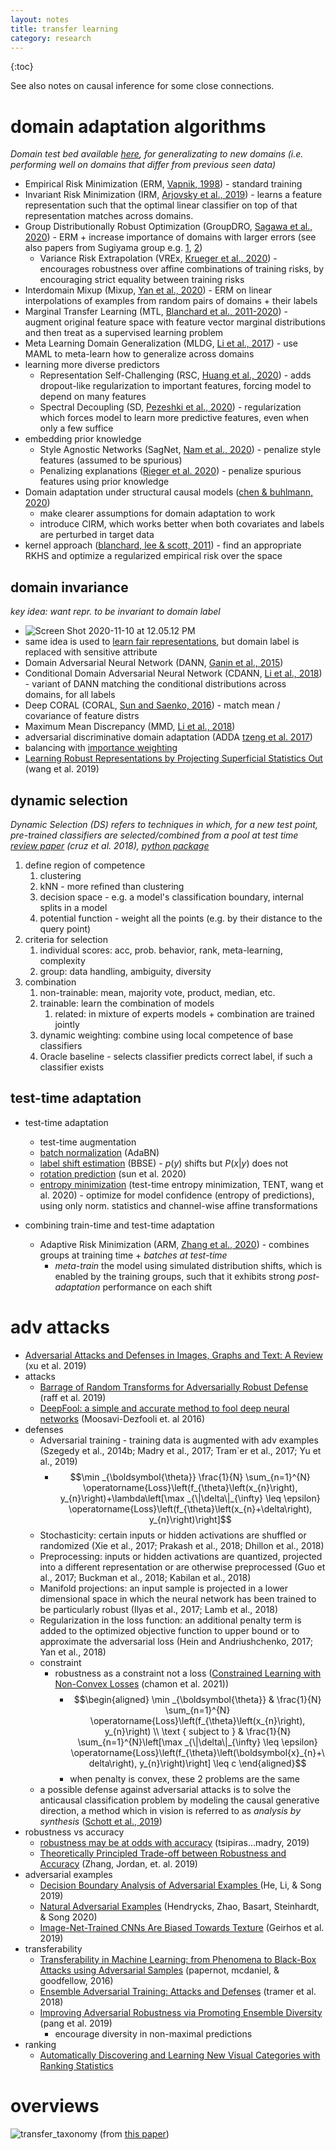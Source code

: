 ```yaml
---
layout: notes
title: transfer learning
category: research
---
```



{:toc}


See also notes on causal inference for some close connections. 

# domain adaptation algorithms

*Domain test bed available [here](https://github.com/facebookresearch/DomainBed), for generalizating to new domains (i.e. performing well on domains that differ from previous seen data)*

- Empirical Risk Minimization (ERM, [Vapnik, 1998](https://www.wiley.com/en-fr/Statistical+Learning+Theory-p-9780471030034)) - standard training
- Invariant Risk Minimization (IRM, [Arjovsky et al., 2019](https://arxiv.org/abs/1907.02893)) - learns a feature representation such that the optimal linear classifier on top of that representation matches across domains.
- Group Distributionally Robust Optimization (GroupDRO, [Sagawa et al., 2020](https://arxiv.org/abs/1911.08731)) - ERM + increase importance of domains with larger errors (see also papers from Sugiyama group e.g. [1](http://papers.neurips.cc/paper/3019-mixture-regression-for-covariate-shift.pdf), [2](https://arxiv.org/abs/1611.02041))
  - Variance Risk Extrapolation (VREx, [Krueger et al., 2020](https://arxiv.org/abs/2003.00688)) - encourages robustness over affine combinations of training risks, by encouraging strict equality between training risks
- Interdomain Mixup (Mixup, [Yan et al., 2020](https://arxiv.org/abs/2001.00677)) - ERM on linear interpolations of examples from random pairs of domains + their labels
- Marginal Transfer Learning (MTL, [Blanchard et al., 2011-2020](https://arxiv.org/abs/1711.07910)) - augment original feature space with feature vector marginal distributions and then treat as a supervised learning problem
- Meta Learning Domain Generalization (MLDG, [Li et al., 2017](https://arxiv.org/abs/1710.03463)) - use MAML to meta-learn how to generalize across domains
- learning more diverse predictors
  - Representation Self-Challenging (RSC, [Huang et al., 2020](https://arxiv.org/abs/2007.02454)) - adds dropout-like regularization to important features, forcing model to depend on many features
  - Spectral Decoupling (SD, [Pezeshki et al., 2020](https://arxiv.org/abs/2011.09468)) - regularization which forces model to learn more predictive features, even when only a few suffice
- embedding prior knowledge
  - Style Agnostic Networks (SagNet, [Nam et al., 2020](https://arxiv.org/abs/1910.11645)) - penalize style features (assumed to be spurious)
  - Penalizing explanations ([Rieger et al. 2020](https://arxiv.org/abs/1909.13584)) - penalize spurious features using prior knowledge
- Domain adaptation under structural causal models ([chen & buhlmann, 2020]((https://arxiv.org/abs/2010.15764)))
  - make clearer assumptions for domain adaptation to work
  - introduce CIRM, which works better when both covariates and labels are perturbed in target data
- kernel approach ([blanchard, lee & scott, 2011](https://papers.nips.cc/paper/2011/file/b571ecea16a9824023ee1af16897a582-Paper.pdf)) - find an appropriate RKHS and optimize a regularized empirical risk over the space



## domain invariance

*key idea: want repr. to be invariant to domain label*

- ![Screen Shot 2020-11-10 at 12.05.12 PM](../assets/domain_adv_training.png)
- same idea is used to [learn fair representations](https://www.cs.toronto.edu/~toni/Papers/icml-final.pdf), but domain label is replaced with sensitive attribute
- Domain Adversarial Neural Network (DANN, [Ganin et al., 2015](https://arxiv.org/abs/1505.07818))
- Conditional Domain Adversarial Neural Network (CDANN, [Li et al., 2018](https://arxiv.org/abs/1807.08479)) - variant of DANN matching the conditional distributions  across domains, for all labels 
- Deep CORAL (CORAL, [Sun and Saenko, 2016](https://arxiv.org/abs/1607.01719)) - match mean / covariance of feature distrs
- Maximum Mean Discrepancy (MMD, [Li et al., 2018](https://openaccess.thecvf.com/content_cvpr_2018/papers/Li_Domain_Generalization_With_CVPR_2018_paper.pdf))
- adversarial discriminative domain adaptation (ADDA [tzeng et al. 2017](https://arxiv.org/abs/1702.05464))
- balancing with [importance weighting](https://citeseerx.ist.psu.edu/viewdoc/download?doi=10.1.1.370.4921&rep=rep1&type=pdf)
- [Learning Robust Representations by Projecting Superficial Statistics Out](https://arxiv.org/abs/1903.06256) (wang et al. 2019)

## dynamic selection

*Dynamic Selection (DS) refers to techniques in which, for a new test point, pre-trained classifiers are selected/combined from a pool at test time  [review paper](https://www.etsmtl.ca/Unites-de-recherche/LIVIA/Recherche-et-innovation/Publications/Publications-2017/RCruz_InfoFusion.pdf) (cruz et al. 2018), [python package](https://github.com/scikit-learn-contrib/DESlib)*

1. define region of competence
   1. clustering
   2. kNN - more refined than clustering
   3. decision space - e.g. a model's classification boundary, internal splits in a model
   4. potential function - weight all the points (e.g. by their distance to the query point)
2. criteria for selection
   1. individual scores: acc, prob. behavior, rank, meta-learning, complexity
   2. group: data handling, ambiguity, diversity
3. combination
   1. non-trainable: mean, majority vote, product, median, etc.
   2. trainable: learn the combination of models
      1. related: in mixture of experts models + combination are trained jointly
   3. dynamic weighting: combine using local competence of base classifiers
   4. Oracle baseline - selects classifier predicts correct label, if such a classifier exists 

## test-time adaptation

- test-time adaptation
  - test-time augmentation
  - [batch normalization](https://arxiv.org/abs/1603.04779) (AdaBN)
  - [label shift estimation](https://arxiv.org/abs/1802.03916) (BBSE) - $p(y)$ shifts but $P(x|y)$ does not
  - [rotation prediction](https://arxiv.org/abs/1909.13231) (sun et al. 2020)
  - [entropy minimization](https://arxiv.org/abs/2006.10726) (test-time entropy minimization, TENT, wang et al. 2020) - optimize for model confidence (entropy of predictions), using only norm. statistics and channel-wise affine transformations

- combining train-time and test-time adaptation
  - Adaptive Risk Minimization (ARM, [Zhang et al., 2020](https://arxiv.org/abs/2007.02931)) - combines groups at training time + *batches at test-time*
    - *meta-train* the model using simulated distribution shifts, which is enabled by the training groups, such that it exhibits strong *post-adaptation* performance on each shift

# adv attacks

- [Adversarial Attacks and Defenses in Images, Graphs and Text: A Review](https://arxiv.org/abs/1909.08072) (xu et al. 2019) 
- attacks
  - [Barrage of Random Transforms for Adversarially Robust Defense](http://openaccess.thecvf.com/content_CVPR_2019/papers/Raff_Barrage_of_Random_Transforms_for_Adversarially_Robust_Defense_CVPR_2019_paper.pdf) (raff et al. 2019) 
  - [DeepFool: a simple and accurate method to fool deep neural networks](https://arxiv.org/abs/1511.04599) (Moosavi-Dezfooli et. al 2016)
- defenses
  - Adversarial training -  training data is augmented with adv examples (Szegedy et al., 2014b; Madry et al., 2017; Tram`er et al., 2017; Yu et al., 2019)
    - $$\min _{\boldsymbol{\theta}} \frac{1}{N} \sum_{n=1}^{N} \operatorname{Loss}\left(f_{\theta}\left(x_{n}\right), y_{n}\right)+\lambda\left[\max _{\|\delta\|_{\infty} \leq \epsilon} \operatorname{Loss}\left(f_{\theta}\left(x_{n}+\delta\right), y_{n}\right)\right]$$
  - Stochasticity: certain inputs or hidden activations are shuffled or randomized (Xie et al., 2017; Prakash et al., 2018; Dhillon et al., 2018)
  - Preprocessing: inputs or hidden activations are quantized, projected into a different representation or are otherwise preprocessed (Guo et al., 2017; Buckman et al., 2018; Kabilan et al., 2018)
  - Manifold projections: an input sample is projected in a lower dimensional space in which the neural network has been trained to be particularly robust (Ilyas et al., 2017; Lamb et al., 2018)
  - Regularization in the loss function: an additional penalty term is added to the optimized objective function to upper bound or to approximate the adversarial loss (Hein and Andriushchenko, 2017; Yan et al., 2018)
  - constraint
    - robustness as a constraint not a loss ([Constrained Learning with Non-Convex Losses](https://arxiv.org/abs/2103.05134) (chamon et al. 2021))
      - $$\begin{aligned}
        \min _{\boldsymbol{\theta}} & \frac{1}{N} \sum_{n=1}^{N} \operatorname{Loss}\left(f_{\theta}\left(x_{n}\right), y_{n}\right) \\
        \text { subject to } & \frac{1}{N} \sum_{n=1}^{N}\left[\max _{\|\delta\|_{\infty} \leq \epsilon} \operatorname{Loss}\left(f_{\theta}\left(\boldsymbol{x}_{n}+\delta\right), y_{n}\right)\right] \leq c
        \end{aligned}$$
      - when penalty is convex, these 2 problems are the same
  - a possible defense against adversarial attacks is to solve the anticausal classification problem by modeling the causal generative direction, a method which in vision is referred to as *analysis by synthesis* ([Schott et al., 2019](https://arxiv.org/abs/1805.09190))
- robustness vs accuracy
  - [robustness may be at odds with accuracy](https://openreview.net/pdf?id=SyxAb30cY7) (tsipiras...madry, 2019)
  - [Theoretically Principled Trade-off between Robustness and Accuracy](https://arxiv.org/abs/1901.08573) (Zhang, Jordan, et. al. 2019)
- adversarial examples
  - [Decision Boundary Analysis of Adversarial Examples ](https://pdfs.semanticscholar.org/08c5/88465b7d801ad912ef3e9107fa511ea0e403.pdf)(He, Li, & Song 2019)
  - [Natural Adversarial Examples](https://arxiv.org/abs/1907.07174) (Hendrycks, Zhao, Basart, Steinhardt, & Song 2020)
  - [Image-Net-Trained CNNs Are Biased Towards Texture](https://openreview.net/pdf?id=Bygh9j09KX) (Geirhos et al. 2019)
- transferability
  - [Transferability in Machine Learning: from Phenomena to Black-Box Attacks using Adversarial Samples](https://arxiv.org/abs/1605.07277) (papernot, mcdaniel, & goodfellow, 2016)
  - [Ensemble Adversarial Training: Attacks and Defenses](https://arxiv.org/pdf/1705.07204.pdf) (tramer et al. 2018)
  - [Improving Adversarial Robustness via Promoting Ensemble Diversity](https://arxiv.org/pdf/1901.08846.pdf) (pang et al. 2019)
    - encourage diversity in non-maximal predictions
- ranking
  - [Automatically Discovering and Learning New Visual Categories with Ranking Statistics](https://arxiv.org/pdf/2002.05714.pdf)

# overviews

![transfer_taxonomy](../assets/transfer_taxonomy.png) (from [this paper](https://arxiv.org/pdf/2109.14501v1.pdf))